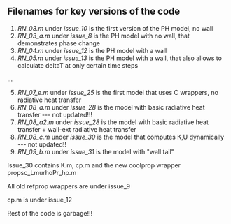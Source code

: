 ## Filenames for key versions of the code 

1. *RN_03.m* under *issue_10* is the first version of the PH model, no wall
2. *RN_03_a.m* under *issue_8* is the PH model with no wall, that demonstrates phase change 
3. *RN_04.m* under *issue_12* is the PH model with a wall
4. *RN_05.m* under *issue_13* is the PH model with a wall, that also allows to calculate deltaT at only certain time steps

...

5. *RN_07_e.m* under *issue_25* is the first model that uses C wrappers, no radiative heat transfer 
6. *RN_08_a.m* under *issue_28* is the model with basic radiative heat transfer --- not updated!!! 
7. *RN_08_a2.m* under *issue_28* is the model with basic radiative heat transfer + wall-ext radiative heat transfer 
8. *RN_08_c.m* under *issue_30* is the model that computes K,U dynamically --- not updated!! 
9. *RN_09_b.m* under *issue_31* is the model with "wall tail" 

Issue_30 contains K.m, cp.m and the new coolprop wrapper propsc_LmurhoPr_hp.m 

All old refprop wrappers are under issue_9 

cp.m is under issue_12

Rest of the code is garbage!!! 

